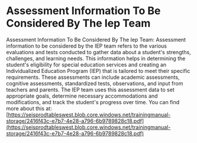 # Assessment Information To Be Considered By The Iep Team
Assessment Information To Be Considered By The Iep Team: Assessment information to be considered by the IEP team refers to the various evaluations and tests conducted to gather data about a student's strengths, challenges, and learning needs. This information helps in determining the student's eligibility for special education services and creating an Individualized Education Program (IEP) that is tailored to meet their specific requirements. These assessments can include academic assessments, cognitive assessments, standardized tests, observations, and input from teachers and parents. The IEP team uses this assessment data to set appropriate goals, determine necessary accommodations and modifications, and track the student's progress over time.
You can find more about this at: [https://seisprodtableswest.blob.core.windows.net/trainingmanual-storage/2416f43c-e7b7-4e28-a796-6b9789828c18.pdf](https://seisprodtableswest.blob.core.windows.net/trainingmanual-storage/2416f43c-e7b7-4e28-a796-6b9789828c18.pdf)